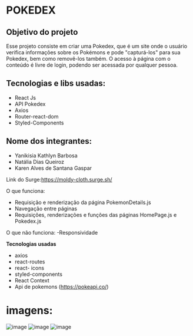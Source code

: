 # POKEDEX

## Objetivo do projeto

Esse projeto consiste em criar uma Pokedex, que é um site onde o usuário verifica informações sobre os Pokémons e pode "capturá-los" para sua Pokedex, bem como removê-los também. O acesso à página com o conteúdo é livre de login, podendo ser acessada por qualquer pessoa.

## Tecnologias e libs usadas:

- React Js
- API Pokedex
- Axios
- Router-react-dom
- Styled-Components

## Nome dos integrantes: 
- Yanikisia Kathlyn Barbosa
- Natália Dias Queiroz
- Karen Alves de Santana Gaspar


Link do Surge:https://moldy-cloth.surge.sh/

O que funciona:
- Requisição e renderização da página PokemonDetails.js
- Navegação entre páginas
- Requisições, renderizações e funções das páginas HomePage.js e Pokedex.js

O que não funciona: 
-Responsividade

**Tecnologias usadas**
- axios
- react-routes
- react- icons
- styled-components
- React Context 
- Api de pokemons (https://pokeapi.co/)

# imagens:
![image](https://cdn.discordapp.com/attachments/552365579638538241/930064861839384598/Captura_de_Tela_33.png)
![image](https://cdn.discordapp.com/attachments/552365579638538241/930064862065852426/Captura_de_Tela_31.png)
![image](https://cdn.discordapp.com/attachments/552365579638538241/930064862254604318/Captura_de_Tela_34.png)



